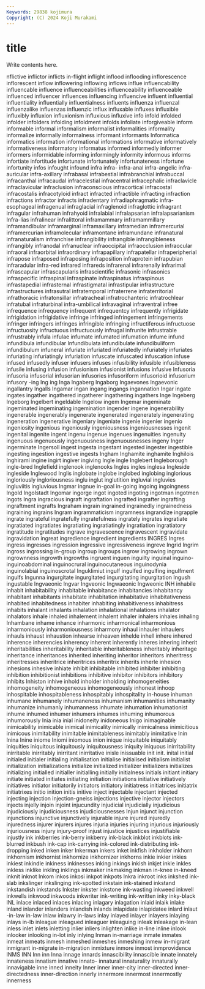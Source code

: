 ```yaml
---
Keywords: 29838 kojimura
Copyright: (C) 2024 Koji Murakami
---
```


# title

Write contents here.



nflictive inflictor inflicts in-flight inflight
inflood inflooding inflorescence inflorescent inflow inflowering inflowing inflows influe influencability
influencable influence influenceabilities influenceability influenceable influenced influencer influences influencing influencive
influent influential influentiality influentially influentialness influents influenza influenzal influenzalike influenzas
influenzic influx influxable influxes influxible influxibly influxion influxionism influxious influxive
info infold infolded infolder infolders infolding infoldment infolds infoliate inforgiveable
inform informable informal informalism informalist informalities informality informalize informally informalness
informant informants Informatica informatics information informational informations informative informatively informativeness
informatory informatus informed informedly informer informers informidable informing informingly informity
informous informs infortiate infortitude infortunate infortunately infortunateness infortune infortunity infos
infought infound infra infra- infra-anal infra-angelic infra-auricular infra-axillary infrabasal infrabestial
infrabranchial infrabuccal infracanthal infracaudal infracelestial infracentral infracephalic infraclavicle infraclavicular infraclusion
infraconscious infracortical infracostal infracostalis infracotyloid infract infracted infractible infracting infraction
infractions infractor infracts infradentary infradiaphragmatic infra-esophageal infragenual infraglacial infraglenoid infraglottic
infragrant infragular infrahuman infrahyoid infralabial infralapsarian infralapsarianism Infra-lias infralinear infralittoral
inframammary inframammillary inframandibular inframarginal inframaxillary inframedian inframercurial inframercurian inframolecular inframontane
inframundane infranatural infranaturalism infranchise infrangibility infrangible infrangibleness infrangibly infranodal infranuclear
infraoccipital infraocclusion infraocular infraoral infraorbital infraordinary infrapapillary infrapatellar infraperipherial infrapose
infraposed infraposing infraposition infraprotein infrapubian infraradular infra-red infrared infrareds infrarenal
infrarenally infrarimal infrascapular infrascapularis infrascientific infrasonic infrasonics infraspecific infraspinal infraspinate
infraspinatus infraspinous infrastapedial infrasternal infrastigmatal infrastipular infrastructure infrastructures infrasutral infratemporal
infraterrene infraterritorial infrathoracic infratonsillar infratracheal infratrochanteric infratrochlear infratubal infraturbinal infra-umbilical
infravaginal infraventral infree infrequence infrequency infrequent infrequentcy infrequently infrigidate infrigidation
infrigidative infringe infringed infringement infringements infringer infringers infringes infringible infringing
infructiferous infructuose infructuosity infructuous infructuously infrugal infrunite infrustrable infrustrably infula
infulae infumate infumated infumation infume infund infundibula infundibular Infundibulata infundibulate
infundibuliform infundibulum infuneral infuriate infuriated infuriatedly infuriately infuriates infuriating infuriatingly
infuriation infuscate infuscated infuscation infuse infused infusedly infuser infusers infuses
infusibility infusible infusibleness infusile infusing infusion infusionism infusionist infusions infusive
Infusoria infusoria infusorial infusorian infusories infusoriform infusorioid infusorium infusory -ing
Ing ing Inga Ingaberg Ingaborg Ingaevones Ingaevonic ingallantry Ingalls Ingamar
ingan ingang ingangs ingannation Ingar ingate ingates ingather ingathered ingatherer
ingathering ingathers Inge Ingeberg Ingeborg Ingelbert ingeldable Ingelow ingem Ingemar
ingeminate ingeminated ingeminating ingemination ingender ingene ingenerability ingenerable ingenerably ingenerate
ingenerated ingenerately ingenerating ingeneration ingenerative ingeniary ingeniate ingenie ingenier ingenio
ingeniosity ingenious ingeniously ingeniousness ingeniousnesses ingenit ingenital ingenite ingent ingenu
ingenue ingenues ingenuities ingenuity ingenuous ingenuously ingenuousness ingenuousnesses ingeny Inger
ingerminate Ingersoll ingest ingesta ingestant ingested ingester ingestible ingesting ingestion
ingestive ingests Ingham Inghamite inghamite Inghilois Inghirami ingine ingirt ingiver
ingiving Ingle ingle Inglebert Ingleborough ingle-bred Inglefield inglenook inglenooks Ingles
ingles inglesa Ingleside ingleside Inglewood Inglis inglobate inglobe inglobed inglobing
inglorious ingloriously ingloriousness inglu inglut inglutition ingluvial ingluvies ingluviitis ingluvious
Ingmar ingnue in-goal in-going ingoing ingoingness Ingold Ingolstadt Ingomar ingorge
ingot ingoted ingoting ingotman ingotmen ingots Ingra ingracious ingraft ingraftation
ingrafted ingrafter ingrafting ingraftment ingrafts Ingraham ingrain ingrained ingrainedly ingrainedness
ingraining ingrains Ingram ingrammaticism ingramness ingrandize ingrapple ingrate ingrateful ingratefully
ingratefulness ingrately ingrates ingratiate ingratiated ingratiates ingratiating ingratiatingly ingratiation ingratiatory
ingratitude ingratitudes ingrave ingravescence ingravescent ingravidate ingravidation ingreat ingredience ingredient
ingredients INGRES Ingres ingress ingresses ingression ingressive ingressiveness ingreve Ingrid
Ingrim ingross ingrossing in-group ingroup ingroups ingrow ingrowing ingrown ingrownness
ingrowth ingrowths ingruent inguen inguilty inguinal inguino- inguinoabdominal inguinocrural inguinocutaneous
inguinodynia inguinolabial inguinoscrotal Inguklimiut ingulf ingulfed ingulfing ingulfment ingulfs Ingunna
ingurgitate ingurgitated ingurgitating ingurgitation Ingush ingustable Ingvaeonic Ingvar Ingveonic Ingwaeonic
Ingweonic INH inhabile inhabit inhabitability inhabitable inhabitance inhabitancies inhabitancy inhabitant
inhabitants inhabitate inhabitation inhabitative inhabitativeness inhabited inhabitedness inhabiter inhabiting inhabitiveness
inhabitress inhabits inhalant inhalants inhalation inhalational inhalations inhalator inhalators inhale
inhaled inhalement inhalent inhaler inhalers inhales inhaling Inhambane inhame inhance
inharmonic inharmonical inharmonious inharmoniously inharmoniousness inharmony inhaul inhauler inhaulers inhauls
inhaust inhaustion inhearse inheaven inhelde inhell inhere inhered inherence inherencies
inherency inherent inherently inheres inhering inherit inheritabilities inheritability inheritable inheritableness
inheritably inheritage inheritance inheritances inherited inheriting inheritor inheritors inheritress inheritresses
inheritrice inheritrices inheritrix inherits inherle inhesion inhesions inhesive inhiate inhibit
inhibitable inhibited inhibiter inhibiting inhibition inhibitionist inhibitions inhibitive inhibitor inhibitors
inhibitory inhibits Inhiston inhive inhold inholder inholding inhomogeneities inhomogeneity inhomogeneous
inhomogeneously inhonest inhoop inhospitable inhospitableness inhospitably inhospitality in-house inhuman inhumane
inhumanely inhumaneness inhumanism inhumanities inhumanity inhumanize inhumanly inhumanness inhumate inhumation
inhumationist inhume inhumed inhumer inhumers inhumes inhuming inhumorous inhumorously Inia
inia inial inidoneity inidoneous Inigo inimaginable inimicability inimicable inimical inimicality
inimically inimicalness inimicitious inimicous inimitability inimitable inimitableness inimitably inimitative Inin
Inina Inine iniome Iniomi iniomous inion inique iniquitable iniquitably iniquities
iniquitous iniquitously iniquitousness iniquity iniquous inirritability inirritable inirritably inirritant inirritative
inisle inissuable init init. inital initial initialed initialer initialing initialisation
initialise initialised initialism initialist initialization initializations initialize initialized initializer initializers
initializes initializing initialled initialler initialling initially initialness initials initiant initiary
initiate initiated initiates initiating initiation initiations initiative initiatively initiatives initiator
initiatorily initiators initiatory initiatress initiatrices initiatrix initiatrixes initio inition initis
initive inject injectable injectant injected injecting injection injection-gneiss injections injective
injector injectors injects injelly injoin injoint injucundity injudicial injudicially injudicious
injudiciously injudiciousness injudiciousnesses Injun injunct injunction injunctions injunctive injunctively injurable
injure injured injuredly injuredness injurer injurers injures injuria injuries injuring
injurious injuriously injuriousness injury injury-proof injust injustice injustices injustifiable injustly
ink inkberries ink-berry inkberry ink-black inkblot inkblots ink-blurred inkbush ink-cap
ink-carrying ink-colored ink-distributing ink-dropping inked inken inker Inkerman inkers inket
inkfish inkholder inkhorn inkhornism inkhornist inkhornize inkhornizer inkhorns inkie inkier
inkies inkiest inkindle inkiness inkinesses inking inkings inkish inkjet inkle
inkles inkless inklike inkling inklings inkmaker inkmaking inkman in-knee in-kneed
inknit inknot Inkom inkos inkosi inkpot inkpots Inkra inkroot inks
inkshed ink-slab inkslinger inkslinging ink-spotted inkstain ink-stained inkstand inkstandish inkstands
Inkster inkster inkstone ink-wasting inkweed inkwell inkwells inkwood inkwoods inkwriter
ink-writing ink-written inky inky-black INL inlace inlaced inlaces inlacing inlagary
inlagation inlaid inlaik inlake inland inlander inlanders inlandish inlands inlapidate
inlapidatee inlard inlaut -in-law in-law inlaw inlawry in-laws inlay inlayed
inlayer inlayers inlaying inlays in-lb inleague inleagued inleaguer inleaguing inleak
inleakage in-lean inless inlet inlets inletting inlier inliers inlighten inlike
in-line inline inlook inlooker inlooking in-lot inly inlying Inman in-marriage
inmate inmates inmeat inmeats inmesh inmeshed inmeshes inmeshing inmew in-migrant
inmigrant in-migrate in-migration inmixture inmore inmost inmprovidence INMS INN Inn
inn Inna innage innards innascibility innascible innate innately innateness innatism
innative innato- innatural innaturality innaturally innavigable inne inned inneity Inner
inner inner-city inner-directed inner-directedness inner-direction innerly innermore innermost innermostly innerness

